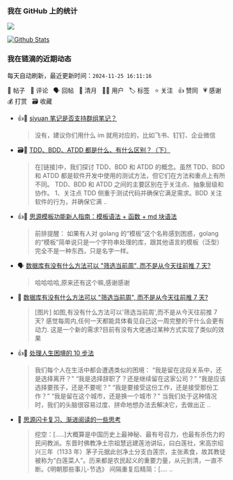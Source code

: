 ### 我在 GitHub 上的统计

<a title="Hits" target="_blank" href="https://github.com/Crowds21/Crowds21"><img src="https://hits.b3log.org/crowds21/crowds21.svg"></a>

[![Github Stats](https://github-readme-stats.vercel.app/api?username=crowds21&theme=tokyonight&show_icons=true)](https://github.com/crowds21)

<!--events start -->

### 我在链滴的近期动态

每天自动刷新，最近更新时间：`2024-11-25 16:11:16`

📝 帖子 &nbsp; 💬 评论 &nbsp; 🗣 回帖 &nbsp; 🌙 清月 &nbsp; 👨‍💻 用户 &nbsp; 🏷️ 标签 &nbsp; ⭐️ 关注 &nbsp; 👍 赞同 &nbsp; 💗 感谢 &nbsp; 💰 打赏 &nbsp; 🗃 收藏

* 👍💬 [siyuan 笔记是否支持群组笔记？](https://ld246.com/article/1726710369817/comment/1726711906338#comments)

  > 没有，建议你们用什么 im 就用对应的，比如飞书、钉钉、企业微信
* 🗃📝 [TDD、BDD、ATDD 都是什么、有什么区别？（下）](https://ld246.com/article/1704677904067)

  > 在[链接]中，我们探讨 TDD、BDD 和 ATDD 的概念。虽然 TDD、BDD 和 ATDD 都是软件开发中使用的测试方法，但它们在方法和重点上有所不同。 TDD、BDD 和 ATDD 之间的主要区别在于关注点、抽象层级和协作。 1、关注点 TDD 侧重于测试代码并确保它满足需求。BDD 关注软件的行为，并确保它满 ..
* 👍💬 [思源模板功能新人指南：模板语法 + 函数 + md 块语法](https://ld246.com/article/1715065433237/comment/1715069966494#comments)

  > 前排提醒： 如果有人对 golang 的“模板”这个名称感到困惑，golang 的“模板”简单说只是一个字符串处理的库，跟其他语言的模板（泛型）完全不是一种东西，只是名字一样。
* 🗣 [数据库有没有什么方法可以 "筛选当前周", 而不是从今天往前推 7 天?](https://ld246.com/article/1725154228816/comment/1725171849674#comments)

  > 哈哈哈哈,原来还有这个嘛,感谢感谢
* 📝 [数据库有没有什么方法可以 "筛选当前周", 而不是从今天往前推 7 天?](https://ld246.com/article/1725154228816)

  > [图片] 如图,有没有什么方法可以'筛选当前周',而不是从今天往前推 7 天? 感觉每周内,任何一天都能具体看见自己这一周完整的干什么会更有动力. 这是一个新的需求?目前有没有大佬通过某种方式实现了类似的效果
* 👍📝 [处理人生困境的 10 步法](https://ld246.com/article/1723079213901)

  > 我们每个人在生活中都会遭遇类似的困境： “我是留在这段关系中，还是选择离开？” “我是选择辞职了？还是继续留在这家公司？” “我是应该选择要孩子，还是不要呢？” “我是要接受这份工作，还是接受那份工作？” “我是留在这个城市，还是换一个城市？” 当我们处于这种情况时，我们的头脑很容易过度、拼命地想办法去解决它，去做出正 ..
* 💬 [思源闪卡复习、渐进阅读的一些思考](https://ld246.com/article/1718977610599/comment/1719553048703#comments)

  > 挖空：[.....]大概算是中国历史上最神秘、最有号召力，也最有杀伤力的民间教派。东晋时佛教净土宗祖慧远建莲池讲坛，曰白莲社，宋高宗绍兴三年（1133 年）茅子元据此创净土分支白莲宗，主张素食，故其教徒被称为“白莲菜人”。历来都是农民起义的重要力量，从元到清，一直不断。《明朝那些事儿-节选》 间隔重复后精简：[.... ..


<!--events end -->
